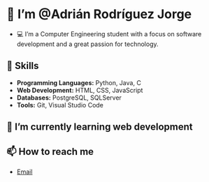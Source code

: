 # 👋 I’m @Adrián Rodríguez Jorge   
- 💻 I’m a Computer Engineering student with a focus on software development and a great passion for technology.

## 🔧 Skills  
- **Programming Languages:** Python, Java, C  
- **Web Development:** HTML, CSS, JavaScript
- **Databases:** PostgreSQL, SQLServer
- **Tools:** Git, Visual Studio Code 

## 🌱 I’m currently learning web development

## 📫 How to reach me  
- [Email](adrianrodriguezjorge02@gmail.com)  
